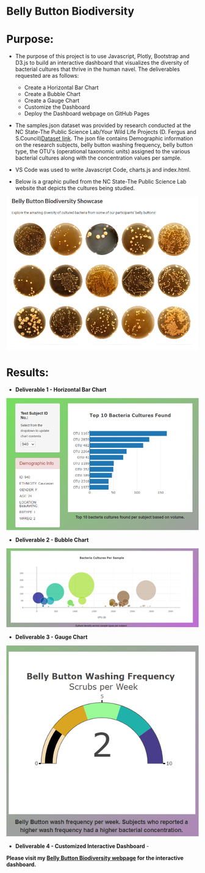 # Belly Button Biodiversity

# Purpose:


- The purpose of this project is to use Javascript, Plotly, Bootstrap and D3.js to build an interactive dashboard that visualizes the diversity of bacterial cultures that thrive in the human navel. The deliverables requested are as follows:

    * Create a Horizontal Bar Chart
    * Create a Bubble Chart
    * Create a Gauge Chart
    * Customize the Dashboard
    * Deploy the Dashboard webpage on GitHub Pages

- The samples.json dataset was provided by research conducted at the NC State-The Public Science Lab/Your Wild Life Projects (D. Fergus and  S.Council)[Dataset link](http://robdunnlab.com/projects/belly-button-biodiversity/). The json file contains Demographic information on the research subjects, belly button washing frequency, belly button type, the OTU's (operational taxonomic units) assigned to the various bacterial cultures along with the concentration values per sample.  
 
- VS Code was used to write Javascript Code, charts.js and index.html.

- Below is a graphic pulled from the NC State-The Public Science Lab website that depicts the cultures being studied.

![Belly Button Biodiversity Showcase](https://github.com/rloufoster/Belly-Button_Biodiversity-Plotly/blob/main/static/BacteriaShowcase.png?raw=true)


# Results:

 * **Deliverable 1 - Horizontal Bar Chart**
 
 ![Deliverable1_Graphic](https://github.com/rloufoster/Belly-Button_Biodiversity-Plotly/blob/main/static/Images/Del_1_Graphic.png?raw=true)
 
 
 
 * **Deliverable 2 - Bubble Chart**
  
 ![Deliverable2_Graphic](https://github.com/rloufoster/Belly-Button_Biodiversity-Plotly/blob/main/static/Images/Del_2_Graphic.png?raw=true)
 
 
  
 * **Deliverable 3 - Gauge Chart**
  
 ![Deliverable3_Graphic](https://github.com/rloufoster/Belly-Button_Biodiversity-Plotly/blob/main/static/Images/Del_3_Graphic.png?raw=true)
 
 
  
 * **Deliverable 4 - Customized Interactive Dashboard** - 
 
 **Please visit my [Belly Button Biodiversity webpage](https://rloufoster.github.io/Belly-Button_Biodiversity-Plotly/) for the interactive dashboard.**